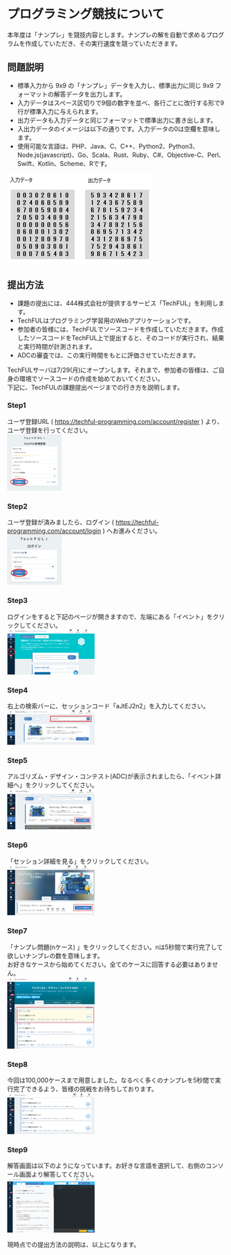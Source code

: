 <script type="text/x-mathjax-config">MathJax.Hub.Config({tex2jax:{inlineMath:[['\$','\$'],['\\(','\\)']],processEscapes:true},CommonHTML: {matchFontHeight:false}});</script>
<script type="text/javascript" async src="https://cdnjs.cloudflare.com/ajax/libs/mathjax/2.7.1/MathJax.js?config=TeX-MML-AM_CHTML"></script>

# プログラミング競技について

本年度は「ナンプレ」を競技内容とします。ナンプレの解を自動で求めるプログラムを作成していただき、その実行速度を競っていただきます。

## 問題説明

- 標準入力から 9x9 の「ナンプレ」データを入力し、標準出力に同じ 9x9 フォーマットの解答データを出力します。
- 入力データはスペース区切りで9個の数字を並べ、各行ごとに改行する形で9行が標準入力に与えられます。
- 出力データも入力データと同じフォーマットで標準出力に書き出します。
- 入出力データのイメージは以下の通りです。入力データの0は空欄を意味します。
- 使用可能な言語は、PHP、Java、C、C++、Python2、Python3、Node.js(javascript)、Go、Scala、Rust、Ruby、C#、Objective-C、Perl、Swift、Kotlin、Scheme、Rです。  

![入出力例](images/sudoku.PNG)
　
## 提出方法

- 課題の提出には、444株式会社が提供するサービス「TechFUL」を利用します。
- TechFULはプログラミング学習用のWebアプリケーションです。
- 参加者の皆様には、TechFULでソースコードを作成していただきます。作成したソースコードをTechFUL上で提出すると、そのコードが実行され、結果と実行時間が計測されます。
- ADCの審査では、この実行時間をもとに評価させていただきます。

TechFULサーバは7/29(月)にオープンします。それまで、参加者の皆様は、ご自身の環境でソースコードの作成を始めておいてください。  
下記に、TechFULの課題提出ページまでの行き方を説明します。

### Step1
ユーザ登録URL ( https://techful-programming.com/account/register ) より、ユーザ登録を行ってください。  
<img src="images/step1.png" width="25%">

### Step2
ユーザ登録が済みましたら、ログイン ( https://techful-programming.com/account/login ) へお進みください。  
<img src="images/step2.png" width="25%">

### Step3
ログインをすると下記のページが開きますので、左端にある「イベント」をクリックしてください。  
<img src="images/step3.png" width="40%">

### Step4
右上の検索バーに、セッションコード「aJtEJ2n2」を入力してください。  
<img src="images/step4.png" width="40%">

### Step5
アルゴリズム・デザイン・コンテスト(ADC)が表示されましたら、「イベント詳細へ」をクリックしてください。  
<img src="images/step6.png" width="40%">

### Step6
「セッション詳細を見る」をクリックしてください。   
<img src="images/step7.png" width="40%">

### Step7
「ナンプレ問題(nケース) 」をクリックしてください。nは5秒間で実行完了して欲しいナンプレの数を意味します。  
お好きなケースから始めてください。全てのケースに回答する必要はありません。  
<img src="images/step8.png" width="40%">

### Step8
今回は100,000ケースまで用意しました。なるべく多くのナンプレを5秒間で実行完了できるよう、皆様の挑戦をお待ちしております。
<img src="images/step10.png" width="40%">

### Step9
解答画面は以下のようになっています。お好きな言語を選択して、右側のコンソール画面より解答してください。  
<img src="images/step9.png" width="40%">

現時点での提出方法の説明は、以上になります。